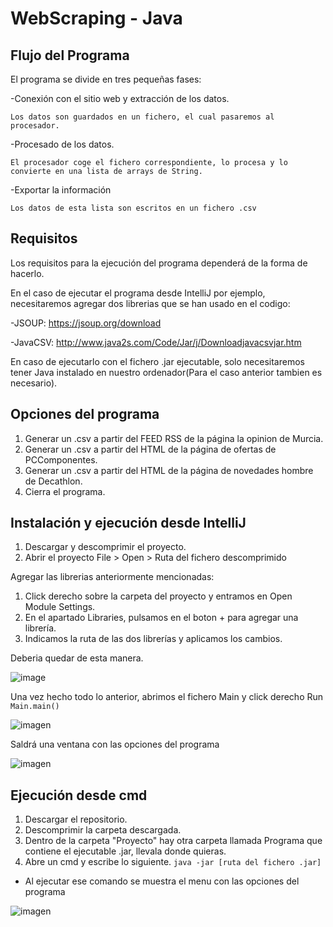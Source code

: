 # WebScraping - Java

## Flujo del Programa

El programa se divide en tres pequeñas fases:

  -Conexión con el sitio web y extracción de los datos.
  
    Los datos son guardados en un fichero, el cual pasaremos al procesador.
    
  -Procesado de los datos.  
  
    El procesador coge el fichero correspondiente, lo procesa y lo convierte en una lista de arrays de String.
    
  -Exportar la información
  
    Los datos de esta lista son escritos en un fichero .csv
  

## Requisitos

Los requisitos para la ejecución del programa dependerá de la forma de hacerlo.

En el caso de ejecutar el programa desde IntelliJ por ejemplo, necesitaremos agregar dos librerias que se han usado en el codigo:

  -JSOUP: https://jsoup.org/download
  
  -JavaCSV: http://www.java2s.com/Code/Jar/j/Downloadjavacsvjar.htm
  
En caso de ejecutarlo con el fichero .jar ejecutable, solo necesitaremos tener Java instalado en nuestro ordenador(Para el caso anterior tambien es necesario).
## Opciones del programa

1) Generar un .csv a partir del FEED RSS de la página la opinion de Murcia.
2) Generar un .csv a partir del HTML de la página de ofertas de PCComponentes.
3) Generar un .csv a partir del HTML de la página de novedades hombre de Decathlon.
4) Cierra el programa.

## Instalación y ejecución desde IntelliJ

1) Descargar y descomprimir el proyecto.
2) Abrir el proyecto File > Open > Ruta del fichero descomprimido

Agregar las librerias anteriormente mencionadas:

1) Click derecho sobre la carpeta del proyecto y entramos en Open Module Settings.
2) En el apartado Libraries, pulsamos en el boton + para agregar una librería.
3) Indicamos la ruta de las dos librerías y aplicamos los cambios.

Deberia quedar de esta manera.

![image](https://user-images.githubusercontent.com/81249604/116101138-dfd89c00-a6ad-11eb-8fc7-80344080eb70.png)

Una vez hecho todo lo anterior, abrimos el fichero Main y click derecho Run `Main.main()`

![imagen](https://user-images.githubusercontent.com/79518642/116216726-3515bb80-a749-11eb-9468-3168d6756a7e.png)

Saldrá una ventana con las opciones del programa

![imagen](https://user-images.githubusercontent.com/79518642/116216852-5b3b5b80-a749-11eb-9207-451bf3470929.png)


## Ejecución desde cmd

1) Descargar el repositorio.
2) Descomprimir la carpeta descargada.
3) Dentro de la carpeta "Proyecto" hay otra carpeta llamada Programa que contiene el ejecutable .jar, llevala donde quieras.
4) Abre un cmd y escribe lo siguiente.  `java -jar [ruta del fichero .jar]`
- Al ejecutar ese comando se muestra el menu con las opciones del programa  

 ![imagen](https://user-images.githubusercontent.com/79518642/116215449-fb908080-a747-11eb-9e37-265511135f40.png)


